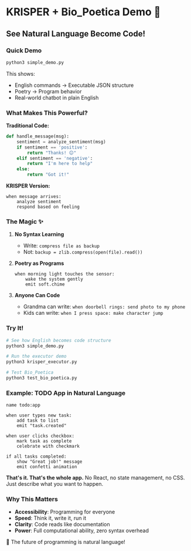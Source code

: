 # KRISPER + Bio_Poetica Demo 🧬

## See Natural Language Become Code!

### Quick Demo

```bash
python3 simple_demo.py
```

This shows:
- English commands → Executable JSON structure
- Poetry → Program behavior
- Real-world chatbot in plain English

### What Makes This Powerful?

**Traditional Code:**
```python
def handle_message(msg):
    sentiment = analyze_sentiment(msg)
    if sentiment == 'positive':
        return "Thanks! 😊"
    elif sentiment == 'negative':
        return "I'm here to help"
    else:
        return "Got it!"
```

**KRISPER Version:**
```
when message arrives:
    analyze sentiment
    respond based on feeling
```

### The Magic ✨

1. **No Syntax Learning**
   - Write: `compress file as backup`
   - Not: `backup = zlib.compress(open(file).read())`

2. **Poetry as Programs**
   ```
   when morning light touches the sensor:
       wake the system gently
       emit soft.chime
   ```

3. **Anyone Can Code**
   - Grandma can write: `when doorbell rings: send photo to my phone`
   - Kids can write: `when I press space: make character jump`

### Try It!

```bash
# See how English becomes code structure
python3 simple_demo.py

# Run the executor demo
python3 krisper_executor.py

# Test Bio_Poetica
python3 test_bio_poetica.py
```

### Example: TODO App in Natural Language

```
name todo:app

when user types new task:
    add task to list
    emit "task.created"
    
when user clicks checkbox:
    mark task as complete
    celebrate with checkmark
    
if all tasks completed:
    show "Great job!" message
    emit confetti animation
```

**That's it. That's the whole app.** No React, no state management, no CSS. Just describe what you want to happen.

### Why This Matters

- **Accessibility**: Programming for everyone
- **Speed**: Think it, write it, run it
- **Clarity**: Code reads like documentation
- **Power**: Full computational ability, zero syntax overhead

🚀 The future of programming is natural language!